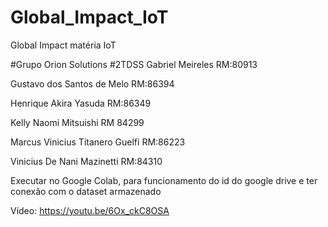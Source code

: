 # Global_Impact_IoT
Global Impact matéria IoT

#Grupo Orion Solutions
#2TDSS
Gabriel Meireles                                RM:80913

Gustavo dos Santos de Melo          RM:86394

Henrique Akira Yasuda                    RM:86349

Kelly Naomi Mitsuishi                      RM 84299

Marcus Vinicius Titanero Guelfi     RM:86223

Vinicius De Nani Mazinetti              RM:84310


Executar no Google Colab, para funcionamento do id do google drive e ter conexão com o dataset armazenado

Vídeo: https://youtu.be/6Ox_ckC8OSA


